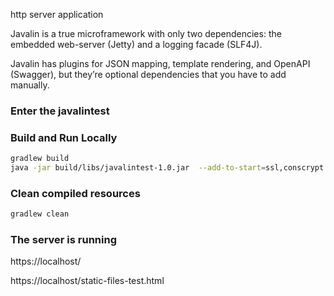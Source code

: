 
http server application

Javalin is a true microframework with only two dependencies: the embedded web-server (Jetty) and a logging facade (SLF4J).

Javalin has plugins for JSON mapping, template rendering, and OpenAPI (Swagger), but they’re optional dependencies that you have to add manually.

### Enter the javalintest

### Build and Run Locally

```bash
gradlew build
java -jar build/libs/javalintest-1.0.jar  --add-to-start=ssl,conscrypt
```
### Clean compiled resources

```bash
gradlew clean
```

### The server is running

https://localhost/

https://localhost/static-files-test.html


